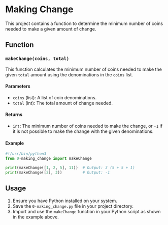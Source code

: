 # Making Change

This project contains a function to determine the minimum number of coins needed to make a given amount of change.

## Function

### `makeChange(coins, total)`

This function calculates the minimum number of coins needed to make the given `total` amount using the denominations in the `coins` list.

#### Parameters

- `coins` (list): A list of coin denominations.
- `total` (int): The total amount of change needed.

#### Returns

- `int`: The minimum number of coins needed to make the change, or `-1` if it is not possible to make the change with the given denominations.

#### Example

```python
#!/usr/bin/python3
from 0-making_change import makeChange

print(makeChange([1, 2, 5], 11))  # Output: 3 (5 + 5 + 1)
print(makeChange([2], 3))         # Output: -1
```

## Usage

1. Ensure you have Python installed on your system.
2. Save the `0-making_change.py` file in your project directory.
3. Import and use the `makeChange` function in your Python script as shown in the example above.
